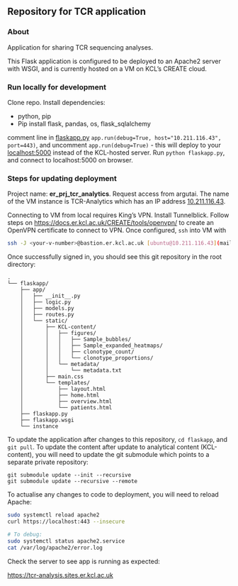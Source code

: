 ## Repository for TCR application

### About

Application for sharing TCR sequencing analyses.

This Flask application is configured to be deployed to an Apache2 server with WSGI, and is currently hosted on a VM on KCL’s CREATE cloud.

### Run locally for development

Clone repo. Install dependencies:

- python, pip
- Pip install flask, pandas, os, flask_sqlalchemy

comment line in [flaskapp.py](http://flaskapp.py) `app.run(debug=True, host="10.211.116.43", port=443)`, and uncomment `app.run(debug=True)` - this will deploy to your [localhost:5000](http://localhost:5000) instead of the KCL-hosted server. Run `python flaskapp.py`, and connect to localhost:5000 on browser.

### Steps for updating deployment

Project name: **er_prj_tcr_analytics**. Request access from argutai. The name of the VM instance is TCR-Analytics which has an IP address [10.211.116.43](mailto:ubuntu@10.211.116.43). 

Connecting to VM from local requires King’s VPN. Install Tunnelblick. Follow steps on https://docs.er.kcl.ac.uk/CREATE/tools/openvpn/ to create an OpenVPN certificate to connect to VPN. Once configured, `ssh` into VM with

```bash
ssh -J <your-v-number>@bastion.er.kcl.ac.uk [ubuntu@10.211.116.43](mailto:ubuntu@10.211.116.43)
```

Once successfully signed in, you should see this git repository in the root directory:

```
.
└── flaskapp/
    ├── app/
    │   ├── __init__.py
    │   ├── logic.py  
    │   ├── models.py  
    │   ├── routes.py  
    │   └── static/
    │       ├── KCL-content/
    │       │   ├── figures/
    │       │   │   ├── Sample_bubbles/
    │       │   │   ├── Sample_expanded_heatmaps/
    │       │   │   ├── clonotype_count/
    │       │   │   └── clonotype_proportions/
    │       │   └── metadata/
    │       │       └── metadata.txt
    │       ├── main.css
    │       └── templates/
    │           ├── layout.html
    │           ├── home.html
    │           ├── overview.html
    │           └── patients.html
    ├── flaskapp.py
    ├── flaskapp.wsgi
    └── instance
```

To update the application after changes to this repository, `cd flaskapp`, and `git pull`. To update the content after update to analytical content (KCL-content), you will need to update the git submodule which points to a separate private repository: 

```
git submodule update --init --recursive
git submodule update --recursive --remote
```

To actualise any changes to code to deployment, you will need to reload Apache:

```bash
sudo systemctl reload apache2
curl https://localhost:443 --insecure

# To debug:
sudo systemctl status apache2.service
cat /var/log/apache2/error.log
```

Check the server to see app is running as expected:

https://tcr-analysis.sites.er.kcl.ac.uk
